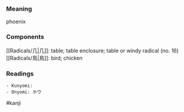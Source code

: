 ### Meaning

phoenix

### Components

[[Radicals/几|几]]: table; table enclosure; table or windy radical (no. 16) [[Radicals/鳥|鳥]]: bird; chicken

### Readings

```
- Kunyomi: 
- Onyomi: ホウ
```

#kanji